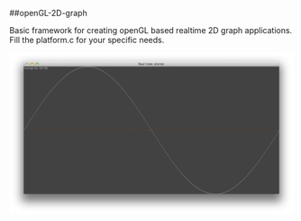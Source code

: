 ##openGL-2D-graph

Basic framework for creating openGL based realtime 2D graph applications. Fill the platform.c for your specific needs.

![image](screenshot.png)
